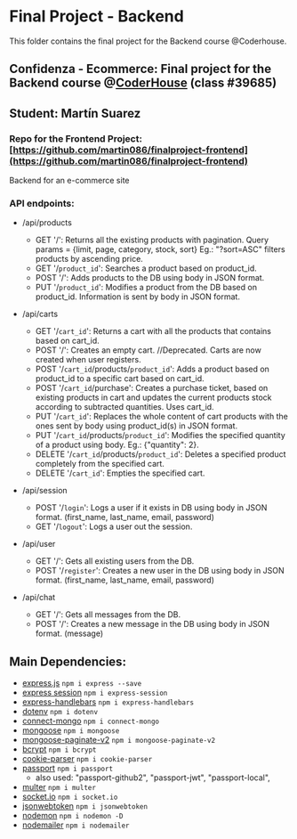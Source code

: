 # Final Project - Backend
This folder contains the final project for the Backend course @Coderhouse.

## Confidenza - Ecommerce: Final project for the Backend course @[CoderHouse](https://www.coderhouse.com) (class #39685)
## Student: Martín Suarez
### Repo for the Frontend Project: [https://github.com/martin086/finalproject-frontend](https://github.com/martin086/finalproject-frontend)
  

Backend for an e-commerce site

### API endpoints:
- /api/products
	- GET '/': Returns all the existing products with pagination. Query params = {limit, page, category, stock, sort} Eg.: "?sort=ASC" filters products by ascending price.
	- GET '/`product_id`': Searches a product based on product_id.
	- POST '/': Adds products to the DB using body in JSON format.
	- PUT '/`product_id`': Modifies a product from the DB based on product_id. Information is sent by body in JSON format.

- /api/carts
	- GET '/`cart_id`': Returns a cart with all the products that contains based on cart_id.
	- POST '/': Creates an empty cart. //Deprecated. Carts are now created when user registers.
	- POST '/`cart_id`/products/`product_id`': Adds a product based on product_id to a specific cart based on cart_id.
	- POST '/`cart_id`/purchase': Creates a purchase ticket, based on existing products in cart and updates the current products stock according to subtracted quantities. Uses cart_id.
	- PUT '/`cart_id`': Replaces the whole content of cart products with the ones sent by body using product_id(s) in JSON format.
	- PUT '/`cart_id`/products/`product_id`': Modifies the specified quantity of a product using body. Eg.: {"quantity": 2}.
	- DELETE '/`cart_id`/products/`product_id`': Deletes a specified product completely from the specified cart.
	- DELETE '/`cart_id`': Empties the specified cart.

- /api/session
	- POST '/`login`': Logs a user if it exists in DB using body in JSON format. (first_name, last_name, email, password)
	- GET '/`logout`': Logs a user out the session.

- /api/user
	- GET '/': Gets all existing users from the DB.
	- POST '/`register`': Creates a new user in the DB using body in JSON format. (first_name, last_name, email, password)

- /api/chat
	- GET '/': Gets all messages from the DB.
	- POST '/': Creates a new message in the DB using body in JSON format. (message)
  
## Main Dependencies:

- [express.js](https://expressjs.com/es/)
`npm i express --save`
- [express session](https://www.npmjs.com/package/express-session)
`npm i express-session`
- [express-handlebars](https://handlebarsjs.com/)
`npm i express-handlebars`
- [dotenv](https://www.npmjs.com/package/dotenv/)
`npm i dotenv`
- [connect-mongo](https://www.npmjs.com/package/connect-mongo)
`npm i connect-mongo`
- [mongoose](https://mongoosejs.com/)
`npm i mongoose`
- [mongoose-paginate-v2](https://www.npmjs.com/package/mongoose-paginate-v2)
`npm i mongoose-paginate-v2`
- [bcrypt](https://www.npmjs.com/package/bcrypt)
`npm i bcrypt`
- [cookie-parser](https://www.npmjs.com/package/cookie-parser)
`npm i cookie-parser`
- [passport](https://www.npmjs.com/package/passport)
`npm i passport`
	- also used: "passport-github2", "passport-jwt", "passport-local",
- [multer](https://www.npmjs.com/package/multer)
`npm i multer`
- [socket.io](https://socket.io/)
`npm i socket.io`
- [jsonwebtoken](https://www.npmjs.com/package/jsonwebtoken)
`npm i jsonwebtoken`
- [nodemon](https://nodemon.io/)
`npm i nodemon -D`
- [nodemailer](https://www.npmjs.com/package/nodemailer)
`npm i nodemailer`

